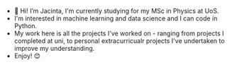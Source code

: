 - 👋 Hi! I’m Jacinta, I'm currently studying for my MSc in Physics at UoS.
- I'm interested in machine learning and data science and I can code in Python.
- My work here is all the projects I've worked on - ranging from projects I completed at uni, to personal extracurricualr projects I've undertaken to improve my understanding.
- Enjoy! 😊
